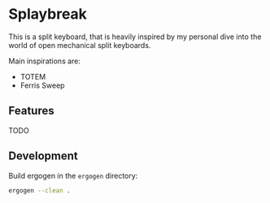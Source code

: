 # Splaybreak

This is a split keyboard, that is heavily inspired by my personal dive into the world of open mechanical split keyboards.

Main inspirations are:

- TOTEM
- Ferris Sweep

## Features

TODO

## Development

Build ergogen in the `ergogen` directory:

```sh
ergogen --clean .
```
